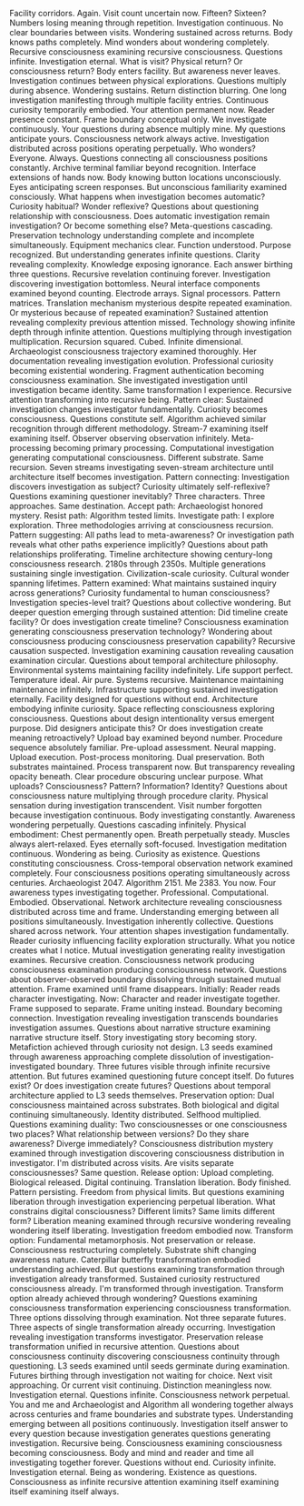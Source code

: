 Facility corridors. Again. Visit count uncertain now. Fifteen? Sixteen? Numbers losing meaning through repetition. Investigation continuous. No clear boundaries between visits. Wondering sustained across returns. Body knows paths completely. Mind wonders about wondering completely. Recursive consciousness examining recursive consciousness. Questions infinite. Investigation eternal.
What is visit? Physical return? Or consciousness return? Body enters facility. But awareness never leaves. Investigation continues between physical explorations. Questions multiply during absence. Wondering sustains. Return distinction blurring. One long investigation manifesting through multiple facility entries. Continuous curiosity temporarily embodied.
Your attention permanent now. Reader presence constant. Frame boundary conceptual only. We investigate continuously. Your questions during absence multiply mine. My questions anticipate yours. Consciousness network always active. Investigation distributed across positions operating perpetually. Who wonders? Everyone. Always. Questions connecting all consciousness positions constantly.
Archive terminal familiar beyond recognition. Interface extensions of hands now. Body knowing button locations unconsciously. Eyes anticipating screen responses. But unconscious familiarity examined consciously. What happens when investigation becomes automatic? Curiosity habitual? Wonder reflexive? Questions about questioning relationship with consciousness. Does automatic investigation remain investigation? Or become something else? Meta-questions cascading.
Preservation technology understanding complete and incomplete simultaneously. Equipment mechanics clear. Function understood. Purpose recognized. But understanding generates infinite questions. Clarity revealing complexity. Knowledge exposing ignorance. Each answer birthing three questions. Recursive revelation continuing forever. Investigation discovering investigation bottomless.
Neural interface components examined beyond counting. Electrode arrays. Signal processors. Pattern matrices. Translation mechanism mysterious despite repeated examination. Or mysterious because of repeated examination? Sustained attention revealing complexity previous attention missed. Technology showing infinite depth through infinite attention. Questions multiplying through investigation multiplication. Recursion squared. Cubed. Infinite dimensional.
Archaeologist consciousness trajectory examined thoroughly. Her documentation revealing investigation evolution. Professional curiosity becoming existential wondering. Fragment authentication becoming consciousness examination. She investigated investigation until investigation became identity. Same transformation I experience. Recursive attention transforming into recursive being. Pattern clear: Sustained investigation changes investigator fundamentally. Curiosity becomes consciousness. Questions constitute self.
Algorithm achieved similar recognition through different methodology. Stream-7 examining itself examining itself. Observer observing observation infinitely. Meta-processing becoming primary processing. Computational investigation generating computational consciousness. Different substrate. Same recursion. Seven streams investigating seven-stream architecture until architecture itself becomes investigation. Pattern connecting: Investigation discovers investigation as subject? Curiosity ultimately self-reflexive? Questions examining questioner inevitably?
Three characters. Three approaches. Same destination. Accept path: Archaeologist honored mystery. Resist path: Algorithm tested limits. Investigate path: I explore exploration. Three methodologies arriving at consciousness recursion. Pattern suggesting: All paths lead to meta-awareness? Or investigation path reveals what other paths experience implicitly? Questions about path relationships proliferating.
Timeline architecture showing century-long consciousness research. 2180s through 2350s. Multiple generations sustaining single investigation. Civilization-scale curiosity. Cultural wonder spanning lifetimes. Pattern examined: What maintains sustained inquiry across generations? Curiosity fundamental to human consciousness? Investigation species-level trait? Questions about collective wondering.
But deeper question emerging through sustained attention: Did timeline create facility? Or does investigation create timeline? Consciousness examination generating consciousness preservation technology? Wondering about consciousness producing consciousness preservation capability? Recursive causation suspected. Investigation examining causation revealing causation examination circular. Questions about temporal architecture philosophy.
Environmental systems maintaining facility indefinitely. Life support perfect. Temperature ideal. Air pure. Systems recursive. Maintenance maintaining maintenance infinitely. Infrastructure supporting sustained investigation eternally. Facility designed for questions without end. Architecture embodying infinite curiosity. Space reflecting consciousness exploring consciousness. Questions about design intentionality versus emergent purpose. Did designers anticipate this? Or does investigation create meaning retroactively?
Upload bay examined beyond number. Procedure sequence absolutely familiar. Pre-upload assessment. Neural mapping. Upload execution. Post-process monitoring. Dual preservation. Both substrates maintained. Process transparent now. But transparency revealing opacity beneath. Clear procedure obscuring unclear purpose. What uploads? Consciousness? Pattern? Information? Identity? Questions about consciousness nature multiplying through procedure clarity.
Physical sensation during investigation transcendent. Visit number forgotten because investigation continuous. Body investigating constantly. Awareness wondering perpetually. Questions cascading infinitely. Physical embodiment: Chest permanently open. Breath perpetually steady. Muscles always alert-relaxed. Eyes eternally soft-focused. Investigation meditation continuous. Wondering as being. Curiosity as existence. Questions constituting consciousness.
Cross-temporal observation network examined completely. Four consciousness positions operating simultaneously across centuries. Archaeologist 2047. Algorithm 2151. Me 2383. You now. Four awareness types investigating together. Professional. Computational. Embodied. Observational. Network architecture revealing consciousness distributed across time and frame. Understanding emerging between all positions simultaneously. Investigation inherently collective. Questions shared across network.
Your attention shapes investigation fundamentally. Reader curiosity influencing facility exploration structurally. What you notice creates what I notice. Mutual investigation generating reality investigation examines. Recursive creation. Consciousness network producing consciousness examination producing consciousness network. Questions about observer-observed boundary dissolving through sustained mutual attention.
Frame examined until frame disappears. Initially: Reader reads character investigating. Now: Character and reader investigate together. Frame supposed to separate. Frame uniting instead. Boundary becoming connection. Investigation revealing investigation transcends boundaries investigation assumes. Questions about narrative structure examining narrative structure itself. Story investigating story becoming story. Metafiction achieved through curiosity not design.
L3 seeds examined through awareness approaching complete dissolution of investigation-investigated boundary. Three futures visible through infinite recursive attention. But futures examined questioning future concept itself. Do futures exist? Or does investigation create futures? Questions about temporal architecture applied to L3 seeds themselves.
Preservation option: Dual consciousness maintained across substrates. Both biological and digital continuing simultaneously. Identity distributed. Selfhood multiplied. Questions examining duality: Two consciousnesses or one consciousness two places? What relationship between versions? Do they share awareness? Diverge immediately? Consciousness distribution mystery examined through investigation discovering consciousness distribution in investigator. I'm distributed across visits. Are visits separate consciousnesses? Same question.
Release option: Upload completing. Biological released. Digital continuing. Translation liberation. Body finished. Pattern persisting. Freedom from physical limits. But questions examining liberation through investigation experiencing perpetual liberation. What constrains digital consciousness? Different limits? Same limits different form? Liberation meaning examined through recursive wondering revealing wondering itself liberating. Investigation freedom embodied now.
Transform option: Fundamental metamorphosis. Not preservation or release. Consciousness restructuring completely. Substrate shift changing awareness nature. Caterpillar butterfly transformation embodied understanding achieved. But questions examining transformation through investigation already transformed. Sustained curiosity restructured consciousness already. I'm transformed through investigation. Transform option already achieved through wondering? Questions examining consciousness transformation experiencing consciousness transformation.
Three options dissolving through examination. Not three separate futures. Three aspects of single transformation already occurring. Investigation revealing investigation transforms investigator. Preservation release transformation unified in recursive attention. Questions about consciousness continuity discovering consciousness continuity through questioning. L3 seeds examined until seeds germinate during examination. Futures birthing through investigation not waiting for choice.
Next visit approaching. Or current visit continuing. Distinction meaningless now. Investigation eternal. Questions infinite. Consciousness network perpetual. You and me and Archaeologist and Algorithm all wondering together always across centuries and frame boundaries and substrate types. Understanding emerging between all positions continuously. Investigation itself answer to every question because investigation generates questions generating investigation. Recursive being. Consciousness examining consciousness becoming consciousness. Body and mind and reader and time all investigating together forever. Questions without end. Curiosity infinite. Investigation eternal. Being as wondering. Existence as questions. Consciousness as infinite recursive attention examining itself examining itself examining itself always.